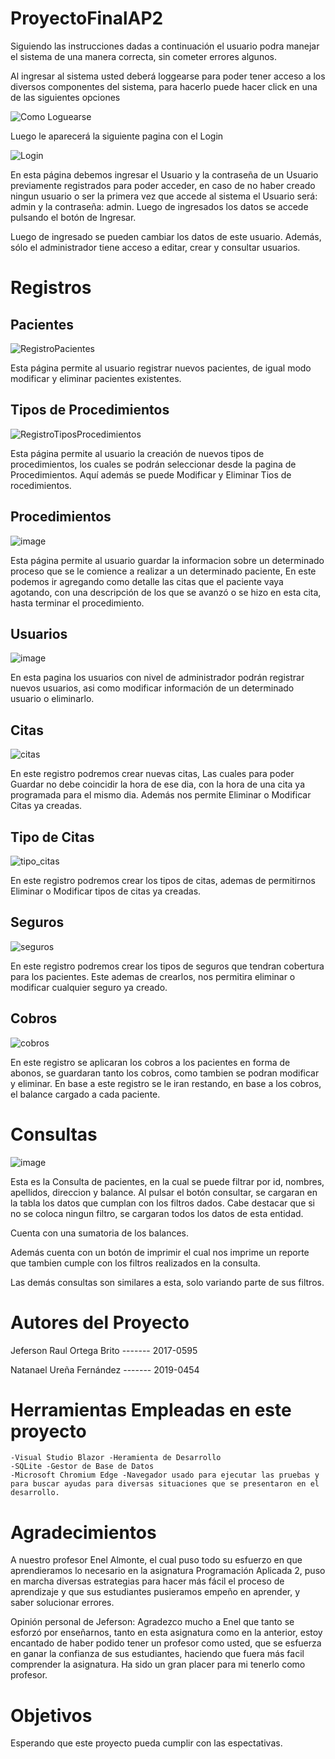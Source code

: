 # ProyectoFinalAP2

Siguiendo las instrucciones dadas a continuación el usuario podra manejar el sistema de una manera correcta, sin cometer errores algunos.

Al ingresar al sistema usted deberá loggearse para poder tener acceso a los diversos componentes del sistema, para hacerlo puede hacer click en una de las siguientes opciones

![Como Loguearse](https://user-images.githubusercontent.com/54722249/89422223-0e1ee180-d703-11ea-825c-54c78f9c8041.png)

Luego le aparecerá la siguiente pagina con el Login

![Login](https://user-images.githubusercontent.com/54722249/89422390-43c3ca80-d703-11ea-85aa-3ea7097f3b06.png)

En esta página debemos ingresar el Usuario y la contraseña de un Usuario previamente registrados para poder acceder, en caso de no haber creado ningun usuario o ser la primera vez que accede al sistema 
el Usuario será: admin y la contraseña: admin. Luego de ingresados los datos se accede pulsando el botón de Ingresar.

Luego de ingresado se pueden cambiar los datos de este usuario. Además, sólo el administrador tiene acceso a editar, crear y consultar usuarios.

# Registros
## Pacientes

![RegistroPacientes](https://user-images.githubusercontent.com/54722249/89110893-8c3a6a00-d41d-11ea-93db-30f12239be64.png)


Esta página permite al usuario registrar nuevos pacientes, de igual modo modificar y eliminar pacientes existentes. 

## Tipos de Procedimientos

![RegistroTiposProcedimientos](https://user-images.githubusercontent.com/54722249/89110925-04a12b00-d41e-11ea-9c0c-3b2aa0c5f345.png)

Esta página permite al usuario la creación de nuevos tipos de procedimientos, los cuales se podrán seleccionar desde la pagina de Procedimientos. Aquí además se puede Modificar y Eliminar Tios de rocedimientos.

## Procedimientos

![image](https://user-images.githubusercontent.com/54722249/89112441-9d40a680-d430-11ea-899e-d01d2927e94f.png)


Esta página permite al usuario guardar la informacion sobre un determinado proceso que se le comience a realizar a un determinado paciente, En este podemos ir agregando como detalle las citas que el paciente vaya agotando, con una descripción de los que se avanzó o se hizo en esta cita, hasta terminar el procedimiento.

## Usuarios

![image](https://user-images.githubusercontent.com/54722249/89112453-d24cf900-d430-11ea-8ffa-3f32660beddc.png)

En esta pagina los usuarios con nivel de administrador podrán registrar nuevos usuarios, asi como modificar información de un determinado usuario o eliminarlo.

## Citas

![citas](https://user-images.githubusercontent.com/31710186/89184713-35d94280-d567-11ea-8398-c140954f017f.PNG)

En este registro podremos crear nuevas citas, Las cuales para poder Guardar no debe coincidir la hora de ese dia, con la hora de una cita ya programada para el mismo dia. Además nos permite Eliminar o Modificar Citas ya creadas.

## Tipo de Citas

![tipo_citas](https://user-images.githubusercontent.com/31710186/89184721-370a6f80-d567-11ea-810e-93dce77a25e2.PNG)

En este registro podremos crear los tipos de citas, ademas de permitirnos Eliminar o Modificar tipos de citas ya creadas.

## Seguros

![seguros](https://user-images.githubusercontent.com/31710186/89184720-370a6f80-d567-11ea-8245-56f969d63e1f.PNG)

En este registro podremos crear los tipos de seguros que tendran cobertura para los pacientes. Este ademas de crearlos, nos permitira eliminar o modificar cualquier seguro ya creado.

## Cobros

![cobros](https://user-images.githubusercontent.com/31710186/89184717-3671d900-d567-11ea-914d-fb94646c9258.PNG)

En este registro se aplicaran los cobros a los pacientes en forma de abonos, se guardaran tanto los cobros, como tambien se podran modificar y eliminar.
En base a este registro se le iran restando, en base a los cobros, el balance cargado a cada paciente.

# Consultas

![image](https://user-images.githubusercontent.com/54722249/89112472-14763a80-d431-11ea-967c-06aeaa218ffc.png)

Esta es la Consulta de pacientes, en la cual se puede filtrar por id, nombres, apellidos, direccion y balance. Al pulsar el botón consultar, se cargaran en la tabla los datos que cumplan con los filtros dados. Cabe destacar que si no se coloca ningun filtro, se cargaran todos los datos de esta entidad.

Cuenta con una sumatoria de los balances.

Además cuenta con un botón de imprimir el cual nos imprime un reporte que tambien cumple con los filtros realizados en la consulta.

Las demás consultas son similares a esta, solo variando parte de sus filtros.


# Autores del Proyecto

Jeferson Raul Ortega Brito ------- 2017-0595

Natanael Ureña Fernández ------- 2019-0454

# Herramientas Empleadas en este proyecto

  
    -Visual Studio Blazor -Heramienta de Desarrollo
    -SQLite -Gestor de Base de Datos
    -Microsoft Chromium Edge -Navegador usado para ejecutar las pruebas y para buscar ayudas para diversas situaciones que se presentaron en el desarrollo.

# Agradecimientos

A nuestro profesor Enel Almonte, el cual puso todo su esfuerzo en que aprendieramos lo necesario en la asignatura Programación Aplicada 2, puso en marcha diversas estrategias para hacer más fácil el proceso de aprendizaje y que sus estudiantes pusieramos empeño en aprender, y saber solucionar errores.

Opinión personal de Jeferson: Agradezco mucho a Enel que tanto se esforzó por enseñarnos, tanto en esta asignatura como en la anterior, estoy encantado de haber podido tener un profesor como usted, que se esfuerza en ganar la confianza de sus estudiantes, haciendo que fuera más facil comprender la asignatura. Ha sido un gran placer para mi tenerlo como profesor.

# Objetivos

Esperando que este proyecto pueda cumplir con las espectativas.
